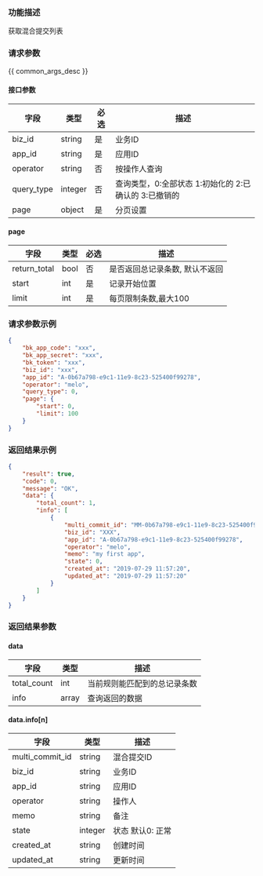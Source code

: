 ### 功能描述

获取混合提交列表

### 请求参数

{{ common_args_desc }}

#### 接口参数

| 字段        |  类型     | 必选   |  描述    |
|-------------|-----------|--------|----------|
| biz_id      |  string   | 是     | 业务ID   |
| app_id      |  string   | 是     | 应用ID   |
| operator    |  string   | 否     | 按操作人查询 |
| query_type  |  integer  | 否     | 查询类型，0:全部状态 1:初始化的 2:已确认的 3:已撤销的 |
| page        |  object   | 是     | 分页设置 |

#### page

| 字段         |  类型  | 必选   |  描述      |
|--------------|--------|--------|------------|
| return_total |  bool  | 否     | 是否返回总记录条数, 默认不返回 |
| start        |  int   | 是     | 记录开始位置 |
| limit        |  int   | 是     | 每页限制条数,最大100 |

### 请求参数示例

```json
{
    "bk_app_code": "xxx",
    "bk_app_secret": "xxx",
    "bk_token": "xxx",
    "biz_id": "xxx",
    "app_id": "A-0b67a798-e9c1-11e9-8c23-525400f99278",
    "operator": "melo",
    "query_type": 0,
    "page": {
        "start": 0,
        "limit": 100
    }
}
```

### 返回结果示例

```json
{
    "result": true,
    "code": 0,
    "message": "OK",
    "data": {
        "total_count": 1,
        "info": [
            {
                "multi_commit_id": "MM-0b67a798-e9c1-11e9-8c23-525400f99278",
                "biz_id": "XXX",
                "app_id": "A-0b67a798-e9c1-11e9-8c23-525400f99278",
                "operator": "melo",
                "memo": "my first app",
                "state": 0,
                "created_at": "2019-07-29 11:57:20",
                "updated_at": "2019-07-29 11:57:20"
            }
        ]
    }
}
```

### 返回结果参数

#### data

| 字段        | 类型      | 描述      |
|-------------|-----------|-----------|
| total_count | int       | 当前规则能匹配到的总记录条数 |
| info        | array     | 查询返回的数据 |

#### data.info[n]

| 字段            | 类型      | 描述    |
|-----------------|-----------|---------|
| multi_commit_id | string    | 混合提交ID |
| biz_id          |  string   | 业务ID  |
| app_id          |  string   | 应用ID  |
| operator        |  string   | 操作人  |
| memo            |  string   | 备注 |
| state           |  integer  | 状态 默认0: 正常 |
| created_at      |  string   | 创建时间 |
| updated_at      |  string   | 更新时间 |
